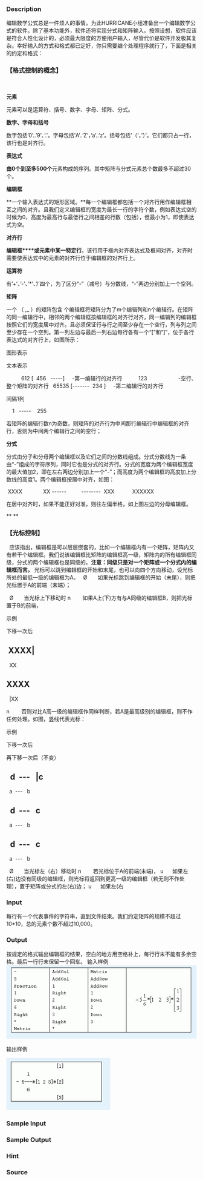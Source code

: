 
### Description


编辑数学公式总是一件烦人的事情，为此HURRICANE小组准备出一个编辑数学公式的软件。除了基本功能外，软件还将实现分式和矩阵输入。按照设想，软件应该是符合人性化设计的，必须最大限度的方便用户输入，尽管代价是软件开发极其复杂。幸好输入的方式和格式都已定好，你只需要编个处理程序就行了，下面是相关的约定和格式：

### 【格式控制的概念】

 




**元素**


元素可以是运算符、括号、数字、字母、矩阵、分式。




**数字、字母和括号**


数字包括’0’..’9’、’.’。字母包括’A’..’Z’，’a’..’z’。括号包括’（’，’）’。它们都只占一行，该行也是对齐行。




**表达式**


**由0个到至多500个**元素构成的序列。其中矩阵与分式元素总个数最多不超过30个。




**编辑框**


**一个输入表达式的矩形区域。**每一个编辑框都包括一个对齐行用作编辑框相互之间的对齐。且我们定义编辑框的宽度为最长一行的字符个数，例如表达式空的时候为0，高度为最高行与最低行之间相差的行数（包括），但最小为1，即使表达式为空。




**对齐行**


**编辑框****或元素中某一特定行**。该行用于框内对齐表达式及框间对齐，对齐时需要使表达式中的元素的对齐行位于编辑框的对齐行上。




**运算符**


有’+’、’-’、’*’、’/’四个，为了区分“-”（减号）与分数线，“-”两边分别加上一个空列。




**矩阵**


一个 （ ,_ ）的矩阵包含 个编辑框将矩阵分为了m个编辑列和n个编辑行。在矩阵的同一编辑行中，相邻的两个编辑框按编辑框的对齐行对齐，同一编辑列的编辑框按照它们的宽度居中对齐。且必须保证行与行之间至少存在一个空行，列与列之间至少存在一个空列。第一列左边与最后一列右边每行各有一个“[”和“]”，位于各行表达式的对齐行上，如图所示：
 




图形表示







文本表示
 


          612
[  456   -----]     -第一编辑行的对齐行
          123
                    -空行、整个矩阵的对齐行
  65535
[-------  234 ]     -第二编辑行的对齐行






间隔1列





    1
  -----
   255




若矩阵的编辑行数n为奇数，则矩阵的对齐行为中间那行编辑行中编辑框的对齐行，否则为中间两个编辑行之间的空行；




**分式**


分式由分子和分母两个编辑框以及它们之间的分数线组成。分式分数线为一条由“-”组成的字符序列，同时它也是分式的对齐行。分式的宽度为两个编辑框宽度的最大值加2，即在左右两边分别加上一个“-”；而高度为两个编辑框的高度加上分数线的高度1。两个编辑框按居中对齐，如图：




 XXXX              XX
------          --------
 XXX            XXXXXX




在居中对齐时，如果不能正好对准，则往左偏半格，如上图左边的分母编辑框。




** **

### 【光标控制】

 
应该指出，编辑框是可以层层嵌套的，比如一个编辑框内有一个矩阵，矩阵内又有若干个编辑框。我们说该编辑框比矩阵的编辑框高一级，矩阵内的所有编辑框同级，分式的两个编辑框也是同级的。**注意：同级只是对一个矩阵或一个分式内的编辑框而言。**
光标可以跳到编辑框的开始和末尾，也可以向四个方向移动，设光标所处的最低一级的编辑框为A。
 
Ø       如果光标跳到编辑框的开始（末尾），则把光标置于A的前端（末端）；


 
Ø       当光标上下移动时
n        如果A上(下)方有与A同级的编辑框B，则把光标置于B的前端，





示例


下移一次后




 XXXX|
------
  XX


XXXX
------
  |XX





n        否则对比A高一级的编辑框作同样判断，若A是最高级别的编辑框，则不作任何处理。如图，竖线代表光标：





示例


下移一次后


再下移一次后（不变）




  d
 ---
  |c
-----
  a
 ---
  b


  d
 ---
  c
-----
  a
 ---
  b


  d
 ---
  c
-----
  a
 ---
  b





 
Ø       当光标左（右）移动时
n        若光标位于A的前端(末端)，
u      如果左(右)边没有同级的编辑框，则光标将返回到更高一级的编辑框（若无则不作处理），置于矩阵或分式的左(右)边；
u      如果左(右

### Input
每行有一个代表事件的字符串，直到文件结束。我们约定矩阵的规模不超过 10*10，总的元素个数不超过10,000。
### Output
按规定的格式输出编辑框的结果，空白的地方用空格补上，每行行末不能有多余空格。最后一行行末保留一个回车。
输入样例
![](/JudgeOnline/upload/201112/1(6).jpg)


输出样例

![](/JudgeOnline/upload/201112/2(3).jpg)
### Sample Input

### Sample Output

### Hint

### Source
